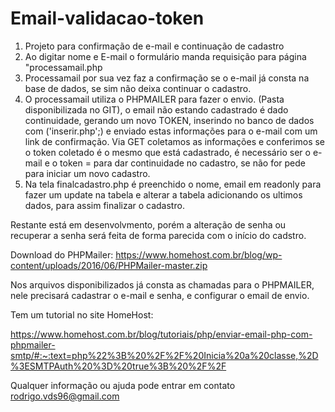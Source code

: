 # Email-validacao-token

1. Projeto para confirmação de e-mail e continuação de cadastro
2. Ao digitar nome e E-mail o formulário manda requisição para página "processamail.php
3. Processamail por sua vez faz a confirmação se o e-mail já consta na base de dados, se sim não deixa continuar o cadastro. 
4. O processamail utiliza o PHPMAILER para fazer o envio. (Pasta disponibilizada no GIT), o email não estando cadastrado é dado continuidade, gerando um novo TOKEN, inserindo no banco de dados com ('inserir.php';) e enviado estas informações para o e-mail com um link de confirmação. Via GET coletamos as informações e conferimos se o token coletado é o mesmo que está cadastrado, é necessário ser o e-mail e o token = para dar continuidade no cadastro, se não for pede para iniciar um novo cadastro.
5. Na tela finalcadastro.php é preenchido o nome, email em readonly para fazer um update na tabela e alterar a tabela adicionando os ultimos dados, para assim finalizar o cadastro. 

Restante está em desenvolvmento, porém a alteração de senha ou recuperar a senha será feita de forma parecida com o início do cadstro. 

Download do PHPMailer:
https://www.homehost.com.br/blog/wp-content/uploads/2016/06/PHPMailer-master.zip

Nos arquivos disponibilizados já consta as chamadas para o PHPMAILER, nele precisará cadastrar o e-mail e senha, e configurar o email de envio. 

Tem um tutorial no site HomeHost:

https://www.homehost.com.br/blog/tutoriais/php/enviar-email-php-com-phpmailer-smtp/#:~:text=php%22%3B%20%2F%2F%20Inicia%20a%20classe,%2D%3ESMTPAuth%20%3D%20true%3B%20%2F%2F

Qualquer informação ou ajuda pode entrar em contato rodrigo.vds96@gmail.com

